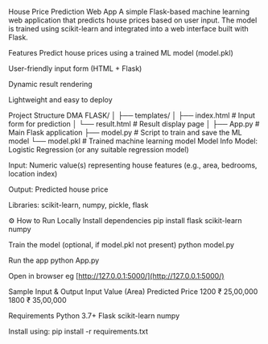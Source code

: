 House Price Prediction Web App
A simple Flask-based machine learning web application that predicts house prices based on user input. The model is trained using scikit-learn and integrated into a web interface built with Flask.

Features
Predict house prices using a trained ML model (model.pkl)

User-friendly input form (HTML + Flask)

Dynamic result rendering

Lightweight and easy to deploy

Project Structure
DMA FLASK/
│
├── templates/
│   ├── index.html          # Input form for prediction
│   └── result.html         # Result display page
│
├── App.py                  # Main Flask application
├── model.py                # Script to train and save the ML model
└── model.pkl               # Trained machine learning model
Model Info
Model: Logistic Regression (or any suitable regression model)

Input: Numeric value(s) representing house features (e.g., area, bedrooms, location index)

Output: Predicted house price

Libraries: scikit-learn, numpy, pickle, flask

⚙️ How to Run Locally
Install dependencies
pip install flask scikit-learn numpy

Train the model (optional, if model.pkl not present)
python model.py

Run the app
python App.py

Open in browser
eg [http://127.0.0.1:5000/](http://127.0.0.1:5000/)

Sample Input & Output
Input Value (Area)	Predicted Price
1200	₹ 25,00,000
1800	₹ 35,00,000

Requirements
  Python 3.7+
  Flask
  scikit-learn
  numpy

Install using:
pip install -r requirements.txt
